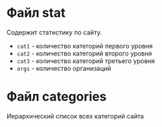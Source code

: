 # Файл stat

Содержит статистику по сайту.

- `cat1` - количество категорий первого уровня
- `cat2` - количество категорий второго уровня
- `cat3` - количество категорий третьего уровня
- `orgs` - количество организаций

# Файл categories

Иерархический список всех категорий сайта
